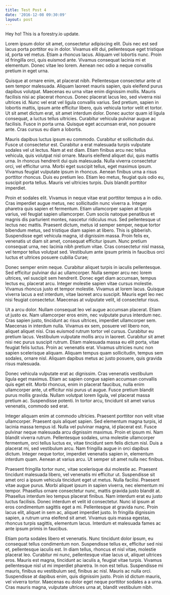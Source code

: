 ```yaml
---
title: Test Post 4
date: '2016-12-08 09:30:09'
layout: post
---
```

Hey ho! This is a forestry.io update.

Lorem ipsum dolor sit amet, consectetur adipiscing elit. Duis nec est sed lacus porta porttitor eu in dolor. Vivamus elit dui, pellentesque eget tristique id, porta vel metus. Etiam a rhoncus lacus. Aliquam vel lobortis nunc. Proin id fringilla orci, quis euismod ante. Vivamus consequat lacinia mi et elementum. Donec vitae leo lorem. Aenean nec odio a neque convallis pretium in eget urna.

Quisque at ornare enim, at placerat nibh. Pellentesque consectetur ante ut sem tempor malesuada. Aliquam laoreet mauris sapien, quis eleifend purus dapibus volutpat. Maecenas eu urna vitae enim dignissim mollis. Mauris facilisis nisi ac placerat rhoncus. Donec placerat lacus leo, sed viverra nisi ultrices id. Nunc vel erat vel ligula convallis varius. Sed pretium, sapien in lobortis mattis, ipsum ante efficitur libero, quis vehicula tortor velit et tortor. Ut sit amet dictum erat, sit amet interdum dolor. Donec auctor quam id ligula consequat, a luctus tellus ultricies. Curabitur vehicula pulvinar augue ac facilisis. Fusce in porta urna. Quisque eget accumsan erat, non posuere ante. Cras cursus eu diam a lobortis.

Mauris dapibus luctus ipsum eu commodo. Curabitur et sollicitudin dui. Fusce ut consectetur est. Curabitur a erat malesuada turpis vulputate sodales vel ut lectus. Nam at est diam. Etiam finibus arcu nec tellus vehicula, quis volutpat nisl ornare. Mauris eleifend aliquet dui, quis mattis urna. In rhoncus hendrerit dui quis malesuada. Nulla viverra consectetur orci, vel efficitur urna. Morbi eget suscipit tellus, eget maximus ipsum. Vivamus feugiat vulputate ipsum in rhoncus. Aenean finibus urna a risus porttitor rhoncus. Duis eu pretium leo. Etiam leo metus, feugiat quis odio eu, suscipit porta tellus. Mauris vel ultricies turpis. Duis blandit porttitor imperdiet.

Proin et sodales elit. Vivamus in neque vitae erat porttitor tempus a in odio. Cras imperdiet augue metus, nec sollicitudin nunc viverra a. Integer pharetra quis sapien et fermentum. Etiam ullamcorper sapien at turpis varius, vel feugiat sapien ullamcorper. Cum sociis natoque penatibus et magnis dis parturient montes, nascetur ridiculus mus. Sed pellentesque ut lectus nec mattis. Praesent dictum, metus id semper semper, neque tortor bibendum metus, sed tristique diam sapien at libero. This is gibberish. Suspendisse eget vehicula magna, id dignissim massa. Proin felis ex, venenatis ut diam sit amet, consequat efficitur ipsum. Nunc pretium consequat urna, nec lacinia nibh pretium vitae. Cras consectetur nisl massa, vel tempor tellus volutpat sed. Vestibulum ante ipsum primis in faucibus orci luctus et ultrices posuere cubilia Curae;

Donec semper enim neque. Curabitur aliquet turpis in iaculis pellentesque. Sed efficitur pulvinar dui ac ullamcorper. Nulla semper arcu nec lorem ultrices, vel suscipit sem hendrerit. Donec eget diam accumsan, tempus lectus eu, placerat arcu. Integer molestie sapien vitae cursus molestie. Vivamus rhoncus justo et tempor molestie. Vivamus at lorem lacus. Quisque viverra lacus a est interdum, vitae laoreet arcu suscipit. Mauris eget leo nec nisi feugiat consectetur. Maecenas at vulputate velit, id consectetur risus.

Ut a arcu dolor. Nullam consequat leo vel augue accumsan placerat. Etiam ut justo ex. Nam ullamcorper eros enim, nec vulputate purus interdum nec. Cras sapien justo, tincidunt ac risus ultrices, imperdiet ullamcorper sem. Maecenas in interdum nulla. Vivamus ex sem, posuere vel libero non, aliquet aliquet nisi. Cras euismod rutrum tortor vel cursus. Curabitur eu pretium lacus. Vestibulum vulputate mollis arcu in laoreet. Curabitur sit amet nisi nec purus suscipit rutrum. Etiam malesuada massa eu elit porta, vitae feugiat felis luctus. Proin ac venenatis erat. Vivamus ultricies nunc non sapien scelerisque aliquam. Aliquam tempus quam sollicitudin, tempus sem sodales, ornare nisl. Aliquam dapibus metus ac justo posuere, quis gravida risus malesuada.

Donec vehicula vulputate erat ac dignissim. Cras venenatis vestibulum ligula eget maximus. Etiam ac sapien congue sapien accumsan convallis quis eget elit. Morbi rhoncus, enim in placerat faucibus, nulla enim ullamcorper ante, ut efficitur nisi purus ut augue. Fusce pretium blandit purus mollis gravida. Nullam volutpat lorem ligula, vel placerat massa pretium ac. Suspendisse potenti. In tortor arcu, tincidunt sit amet varius venenatis, commodo sed erat.

Integer aliquam enim at commodo ultricies. Praesent porttitor non velit vitae ullamcorper. Praesent quis aliquet sapien. Sed elementum magna turpis, id lacinia massa tempus id. Nulla vel pulvinar magna, id placerat est. Fusce pulvinar neque malesuada arcu dignissim maximus. Proin et ipsum mi. Nam blandit viverra rutrum. Pellentesque sodales, urna molestie ullamcorper fermentum, orci tellus luctus ex, vitae tincidunt sem felis dictum nisl. Duis a placerat mi, sed vestibulum arcu. Nam fringilla augue in orci dapibus dictum. Integer neque tortor, imperdiet venenatis sapien in, elementum interdum quam. Aenean at varius arcu. Ut semper sit amet nulla nec finibus.

Praesent fringilla tortor nunc, vitae scelerisque dui molestie ac. Praesent tincidunt malesuada libero, vel venenatis mi efficitur ut. Suspendisse sit amet orci a ipsum vehicula tincidunt eget ut metus. Nulla facilisi. Praesent vitae augue purus. Morbi aliquet ipsum in sapien viverra, nec elementum mi tempor. Phasellus ornare consectetur nunc, mattis gravida justo blandit at. Phasellus interdum leo tempus placerat finibus. Nam interdum erat eu justo luctus facilisis. Donec interdum et velit id consectetur. Nunc id ipsum at eros condimentum sagittis eget a mi. Pellentesque at gravida nunc. Proin lacus elit, aliquet in sem ac, aliquet imperdiet justo. In fringilla dignissim sapien, a rutrum urna eleifend sit amet. Vivamus quis massa egestas, rhoncus turpis sagittis, elementum lacus. Interdum et malesuada fames ac ante ipsum primis in faucibus.

Etiam porta sodales libero et venenatis. Nunc tincidunt dolor ipsum, eu consequat tellus condimentum non. Suspendisse tellus ex, efficitur sed nisi et, pellentesque iaculis est. In diam tellus, rhoncus et nisl vitae, molestie placerat leo. Curabitur mi nunc, pellentesque vitae lacus ut, aliquet ultrices eros. Mauris est magna, tincidunt ac iaculis a, feugiat vitae turpis. Vivamus pellentesque nisl ut mi imperdiet pharetra. In non est tellus. Suspendisse mi mauris, finibus eu vestibulum sed, finibus ac nisl. Mauris ac nulla orci. Suspendisse at dapibus enim, quis dignissim justo. Proin id dictum mauris, vel viverra tortor. Maecenas eu dolor eget neque porttitor sodales a a urna. Cras mauris magna, vulputate ultrices urna at, blandit vestibulum nibh.